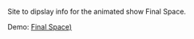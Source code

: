 Site to dipslay info for the animated show Final Space.

Demo: [Final Space)](https://nisi-final-space.netlify.app/)
